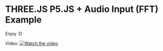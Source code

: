# THREE.JS P5.JS + Audio Input (FFT) Example

Enjoy :D

Video: 
[![Watch the video](https://img.youtube.com/vi/ToXtAqVjP7k/maxresdefault.jpg)](https://youtu.be/ToXtAqVjP7k)

